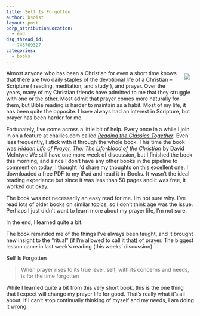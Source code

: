 ```yaml
---
title: Self Is Forgotten
author: bsoist
layout: post
pdrp_attributionLocation:
  - end
dsq_thread_id:
  - 743769327
categories:
  - books
---
```

<div style="float:right;padding:10px;">
  <a href="http://www.amazon.com/gp/product/1845505867/ref=as_li_ss_il?ie=UTF8&#038;tag=weifyoasme-20&#038;linkCode=as2&#038;camp=1789&#038;creative=390957&#038;creativeASIN=1845505867"><img border="0" src="http://ws.assoc-amazon.com/widgets/q?_encoding=UTF8&#038;Format=_SL110_&#038;ASIN=1845505867&#038;MarketPlace=US&#038;ID=AsinImage&#038;WS=1&#038;tag=weifyoasme-20&#038;ServiceVersion=20070822" /></a><img src="http://www.assoc-amazon.com/e/ir?t=weifyoasme-20&#038;l=as2&#038;o=1&#038;a=1845505867" width="1" height="1" border="0" alt="" style="border:none !important; margin:0px !important;" />
</div>

Almost anyone who has been a Christian for even a short time knows that there are two daily staples of the devotional life of a Christian &#8211; Scripture ( reading, meditation, and study ), and prayer. Over the years, many of my Christian friends have admitted to me that they struggle with one or the other. Most admit that prayer comes more naturally for them, but Bible reading is harder to maintain as a habit. Most of my life, it has been quite the opposite. I have always had an interest in Scripture, but prayer has been harder for me.

Fortunately, I&#8217;ve come across a little bit of help. Every once in a while I join in on a feature at challies.com called [*Reading the Classics Together*][1]. Even less frequently, I stick with it through the whole book. This time the book was [*Hidden Life of Prayer, The: The Life-blood of the Christian*][2]<img src="http://www.assoc-amazon.com/e/ir?t=weifyoasme-20&l=as2&o=1&a=1845505867" width="1" height="1" border="0" alt="" style="border:none !important; margin:0px !important;" /> by David McIntyre We still have one more week of discussion, but I finished the book this morning, and since I don&#8217;t have any other books in the pipeline to comment on today, I thought I&#8217;d share my thoughts on this excellent one. I downloaded a free PDF to my iPad and read it in iBooks. It wasn&#8217;t the ideal reading experience but since it was less than 50 pages and it was free, it worked out okay.

The book was not necessarily an easy read for me. I&#8217;m not sure why. I&#8217;ve read lots of older books on similar topics, so I don&#8217;t think age was the issue. Perhaps I just didn&#8217;t want to learn more about my prayer life, I&#8217;m not sure.

In the end, I learned quite a bit.

The book reminded me of the things I&#8217;ve always been taught, and it brought new insight to the &#8220;ritual&#8221; (if I&#8217;m allowed to call it that) of prayer. The biggest lesson came in last week&#8217;s reading (this weeks&#8217; discussion). 

Self Is Forgotten

> When prayer rises to its true level, self, with its concerns and needs, is for the time forgotten

While I learned quite a bit from this very short book, this is the one thing that I expect will change my prayer life for good. That&#8217;s really what it&#8217;s all about. If I can&#8217;t stop continually thinking of myself and my needs, I am doing it wrong. 

<img style="opacity: 0;position: absolute;top:0; left:0" src="http://ecx.images-amazon.com/images/I/41nVsLGVhWL._SL500_AA300_.jpg" />

 [1]: http://www.challies.com/reading-classics-together/the-hidden-life-of-prayer
 [2]: http://www.amazon.com/gp/product/1845505867/ref=as_li_ss_tl?ie=UTF8&tag=weifyoasme-20&linkCode=as2&camp=1789&creative=390957&creativeASIN=1845505867
